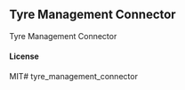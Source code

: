## Tyre Management Connector

Tyre Management Connector

#### License

MIT# tyre_management_connector
